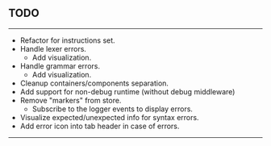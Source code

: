 ## TODO
***
+ Refactor for instructions set.
+ Handle lexer errors.
    - Add visualization.
+ Handle grammar errors.
    - Add visualization.
+ Cleanup containers/components separation.
+ Add support for non-debug runtime (without debug middleware)
+ Remove "markers" from store.
    - Subscribe to the logger events to display errors.
+ Visualize expected/unexpected info for syntax errors.
+ Add error icon into tab header in case of errors.
***